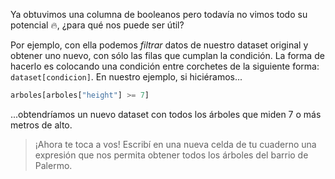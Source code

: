 Ya obtuvimos una columna de booleanos pero todavía no vimos todo su potencial 🔥, ¿para qué nos puede ser útil?

Por ejemplo, con ella podemos _filtrar_ datos de nuestro dataset original y obtener uno nuevo, con sólo las filas que cumplan la condición. La forma de hacerlo es colocando una condición entre corchetes de la siguiente forma: `dataset[condicion]`. En nuestro ejemplo, si hiciéramos...

```python
arboles[arboles["height"] >= 7]
```

...obtendríamos un nuevo dataset con todos los árboles que miden 7 o más metros de alto.


> ¡Ahora te toca a vos! Escribí en una nueva celda de tu cuaderno una expresión que nos permita obtener todos los árboles del barrio de Palermo.
